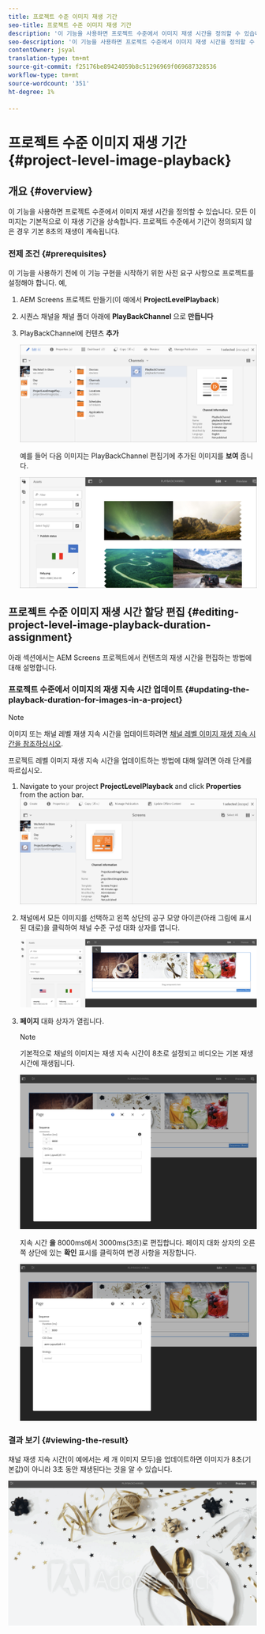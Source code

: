 ```yaml
---
title: 프로젝트 수준 이미지 재생 기간
seo-title: 프로젝트 수준 이미지 재생 기간
description: '이 기능을 사용하면 프로젝트 수준에서 이미지 재생 시간을 정의할 수 있습니다. '
seo-description: '이 기능을 사용하면 프로젝트 수준에서 이미지 재생 시간을 정의할 수 있습니다. '
contentOwner: jsyal
translation-type: tm+mt
source-git-commit: f25176be89424059b8c51296969f069687328536
workflow-type: tm+mt
source-wordcount: '351'
ht-degree: 1%

---
```



# 프로젝트 수준 이미지 재생 기간 {#project-level-image-playback}

## 개요 {#overview}

이 기능을 사용하면 프로젝트 수준에서 이미지 재생 시간을 정의할 수 있습니다. 모든 이미지는 기본적으로 이 재생 기간을 상속합니다. 프로젝트 수준에서 기간이 정의되지 않은 경우 기본 8초의 재생이 계속됩니다.

### 전제 조건 {#prerequisites}

이 기능을 사용하기 전에 이 기능 구현을 시작하기 위한 사전 요구 사항으로 프로젝트를 설정해야 합니다. 예,

1. AEM Screens 프로젝트 만들기(이 예에서 **ProjectLevelPlayback**)

1. 시퀀스 채널을 채널 폴더 아래에 **PlayBackChannel** 으로 **만듭니다**

1. PlayBackChannel에 컨텐츠 **추가**

   ![자산](assets/image_playback1.png)

   예를 들어 다음 이미지는 PlayBackChannel 편집기에 추가된 이미지를 **보여** 줍니다.

   ![자산](assets/image_playback2.png)

## 프로젝트 수준 이미지 재생 시간 할당 편집 {#editing-project-level-image-playback-duration-assignment}

아래 섹션에서는 AEM Screens 프로젝트에서 컨텐츠의 재생 시간을 편집하는 방법에 대해 설명합니다.

### 프로젝트 수준에서 이미지의 재생 지속 시간 업데이트 {#updating-the-playback-duration-for-images-in-a-project}


>[!NOTE]
>
>이미지 또는 채널 레벨 재생 지속 시간을 업데이트하려면 [채널 레벨 이미지 재생 지속 시간을 참조하십시오](channel-level-image-playback.md).

프로젝트 레벨 이미지 재생 지속 시간을 업데이트하는 방법에 대해 알려면 아래 단계를 따르십시오.

1. Navigate to your project **ProjectLevelPlayback** and click **Properties** from the action bar.
   ![자산](assets/image_playback3.png)

1. 채널에서 모든 이미지를 선택하고 왼쪽 상단의 공구 모양 아이콘(아래 그림에 표시된 대로)을 클릭하여 채널 수준 구성 대화 상자를 엽니다.

   ![screen_shot_2019-06-25at95945am](assets/screen_shot_2019-06-25at95945am.png)

1. **페이지** 대화 상자가 열립니다.

   >[!NOTE]
   >
   >기본적으로 채널의 이미지는 재생 지속 시간이 8초로 설정되고 비디오는 기본 재생 시간에 재생됩니다.

   ![screen_shot_2019-06-25at100343am](assets/screen_shot_2019-06-25at100343am.png)

   지속 시간 **을** 8000ms에서 3000ms(3초)로 편집합니다. 페이지 대화 상자의 오른쪽 상단에 있는 **확인** 표시를 클릭하여 변경 사항을 저장합니다.

   ![screen_shot_2019-06-25at101527am](assets/screen_shot_2019-06-25at101527am.png)

### 결과 보기 {#viewing-the-result}

채널 재생 지속 시간(이 예에서는 세 개 이미지 모두)을 업데이트하면 이미지가 8초(기본값)이 아니라 3초 동안 재생된다는 것을 알 수 있습니다.

![channel_preview](assets/channel_preview.gif)

